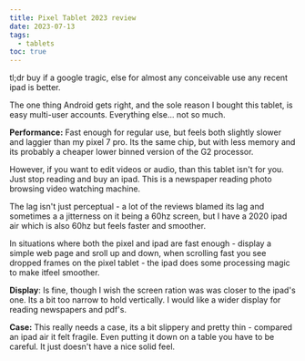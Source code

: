 ```yaml
---
title: Pixel Tablet 2023 review
date: 2023-07-13
tags:
  - tablets
toc: true
---
```


tl;dr buy if a google tragic, else for almost any conceivable use any recent ipad is better.

The one thing Android gets right, and the sole reason I bought this tablet, is easy multi-user accounts. Everything else... not so much.

**Performance:** Fast enough for regular use, but feels both slightly slower and laggier than my pixel 7 pro. Its the same chip, but with less memory and its probably a cheaper lower binned version of the G2 processor.

However, if you want to edit videos or audio, than this tablet isn't for you. Just stop reading and buy an ipad. This is a newspaper reading photo browsing video watching machine. 

The lag isn't just perceptual - a lot of the reviews blamed its lag and sometimes a a jitterness on it being a 60hz screen, but I have a 2020 ipad air which is also 60hz but feels faster and smoother.

In situations where both the pixel and ipad are fast enough - display a simple web page and sroll up and down, when scrolling fast you see dropped frames on the pixel tablet - the ipad does some processing magic to make itfeel smoother.

**Display**: Is fine, though I wish the screen ration was was closer to the ipad's one. Its a bit too narrow to hold vertically. I would like a wider display for reading newspapers and pdf's. 

**Case:** This really needs a case, its a bit slippery and pretty thin - compared an ipad air it felt fragile. Even putting it down on a table you have to be careful. It just doesn't have a nice solid feel. 

